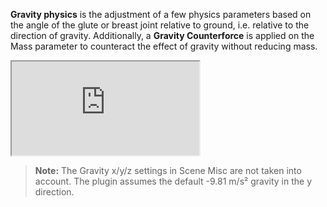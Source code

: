 **Gravity physics** is the adjustment of a few physics parameters based on the angle of the glute or breast joint relative to ground, i.e. relative to the direction of gravity. Additionally, a **Gravity Counterforce** is applied on the Mass parameter to counteract the effect of gravity without reducing mass.

<div class='video-container'>
  <iframe
    src='https://videos.sproutvideo.com/embed/709fdbb31d1decc9f9/311a7482d7cc163a?playerTheme=dark&amp;playerColor=2f3437'
    allowfullscreen
    referrerpolicy='no-referrer-when-downgrade'
    title='Gravity physics'>
  </iframe>
</div>

> **Note:** The Gravity x/y/z settings in Scene Misc are not taken into account. The plugin assumes the default -9.81 m/s² gravity in the y direction.
